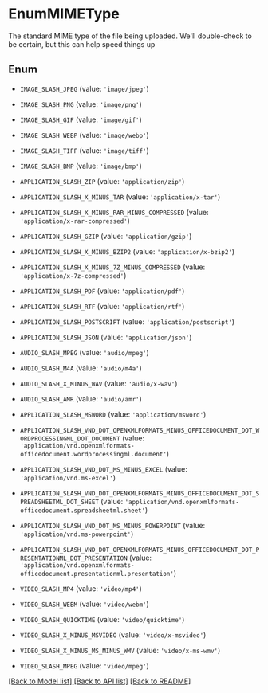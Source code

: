 # EnumMIMEType

The standard MIME type of the file being uploaded. We'll double-check to be certain, but this can help speed things up

## Enum

* `IMAGE_SLASH_JPEG` (value: `'image/jpeg'`)

* `IMAGE_SLASH_PNG` (value: `'image/png'`)

* `IMAGE_SLASH_GIF` (value: `'image/gif'`)

* `IMAGE_SLASH_WEBP` (value: `'image/webp'`)

* `IMAGE_SLASH_TIFF` (value: `'image/tiff'`)

* `IMAGE_SLASH_BMP` (value: `'image/bmp'`)

* `APPLICATION_SLASH_ZIP` (value: `'application/zip'`)

* `APPLICATION_SLASH_X_MINUS_TAR` (value: `'application/x-tar'`)

* `APPLICATION_SLASH_X_MINUS_RAR_MINUS_COMPRESSED` (value: `'application/x-rar-compressed'`)

* `APPLICATION_SLASH_GZIP` (value: `'application/gzip'`)

* `APPLICATION_SLASH_X_MINUS_BZIP2` (value: `'application/x-bzip2'`)

* `APPLICATION_SLASH_X_MINUS_7Z_MINUS_COMPRESSED` (value: `'application/x-7z-compressed'`)

* `APPLICATION_SLASH_PDF` (value: `'application/pdf'`)

* `APPLICATION_SLASH_RTF` (value: `'application/rtf'`)

* `APPLICATION_SLASH_POSTSCRIPT` (value: `'application/postscript'`)

* `APPLICATION_SLASH_JSON` (value: `'application/json'`)

* `AUDIO_SLASH_MPEG` (value: `'audio/mpeg'`)

* `AUDIO_SLASH_M4A` (value: `'audio/m4a'`)

* `AUDIO_SLASH_X_MINUS_WAV` (value: `'audio/x-wav'`)

* `AUDIO_SLASH_AMR` (value: `'audio/amr'`)

* `APPLICATION_SLASH_MSWORD` (value: `'application/msword'`)

* `APPLICATION_SLASH_VND_DOT_OPENXMLFORMATS_MINUS_OFFICEDOCUMENT_DOT_WORDPROCESSINGML_DOT_DOCUMENT` (value: `'application/vnd.openxmlformats-officedocument.wordprocessingml.document'`)

* `APPLICATION_SLASH_VND_DOT_MS_MINUS_EXCEL` (value: `'application/vnd.ms-excel'`)

* `APPLICATION_SLASH_VND_DOT_OPENXMLFORMATS_MINUS_OFFICEDOCUMENT_DOT_SPREADSHEETML_DOT_SHEET` (value: `'application/vnd.openxmlformats-officedocument.spreadsheetml.sheet'`)

* `APPLICATION_SLASH_VND_DOT_MS_MINUS_POWERPOINT` (value: `'application/vnd.ms-powerpoint'`)

* `APPLICATION_SLASH_VND_DOT_OPENXMLFORMATS_MINUS_OFFICEDOCUMENT_DOT_PRESENTATIONML_DOT_PRESENTATION` (value: `'application/vnd.openxmlformats-officedocument.presentationml.presentation'`)

* `VIDEO_SLASH_MP4` (value: `'video/mp4'`)

* `VIDEO_SLASH_WEBM` (value: `'video/webm'`)

* `VIDEO_SLASH_QUICKTIME` (value: `'video/quicktime'`)

* `VIDEO_SLASH_X_MINUS_MSVIDEO` (value: `'video/x-msvideo'`)

* `VIDEO_SLASH_X_MINUS_MS_MINUS_WMV` (value: `'video/x-ms-wmv'`)

* `VIDEO_SLASH_MPEG` (value: `'video/mpeg'`)

[[Back to Model list]](../README.md#documentation-for-models) [[Back to API list]](../README.md#documentation-for-api-endpoints) [[Back to README]](../README.md)


